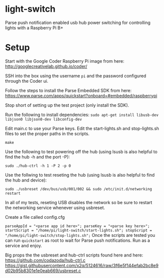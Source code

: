 # light-switch
Parse push notification enabled usb hub power switching for controlling lights with a Raspberry Pi B+

# Setup
Start with the Google Coder Raspberry Pi image from here:
http://googlecreativelab.github.io/coder/

SSH into the box using the username `pi` and the password configured through the Coder ui.

Follow the steps to install the Parse Embedded SDK from here:
https://www.parse.com/apps/quickstart?onboard=#embedded/raspberrypi

Stop short of setting up the test project (only install the SDK).

Run the following to install dependencies:
`sudo apt-get install libusb-dev libjson0 libjson0-dev libconfig-dev`

Edit main.c to use your Parse keys.
Edit the start-lights.sh and stop-lights.sh files to set the proper paths in the scripts.

`make`

Use the following to test powering off the hub (using lsusb is also helpful to find the hub -h and the port -P):

`sudo ./hub-ctrl -h 1 -P 2 -p 0`

Use the follwing to test reseting the hub (using lsusb is also helpful to find the hub and device):

`sudo ./usbreset /dev/bus/usb/001/002 && sudo /etc/init.d/networking restart`

In all of my tests, reseting USB disables the network so be sure to restart the networking service whenever using usbreset.

Create a file called config.cfg

`
parseAppId = "<parse app id here>";
parseKey = "<parse key here>";
startScript = "/home/pi/light-switch/start-lights.sh";
stopScript = "/home/pi/light-switch/stop-lights.sh";
`
Once the scripts are tested you can run `quickstart` as root to wait for Parse push notifications. Run as a service and enjoy.

Big props the the usbreset and hub-ctrl scripts found here and here:
https://github.com/codazoda/hub-ctrl.c
https://gist.githubusercontent.com/x2q/5124616/raw/3f6e5f144efab2bc8e9d02b95b8301e1e0eab669/usbreset.c
